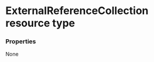 # ExternalReferenceCollection resource type



### Properties
None

<!-- uuid: 5712ad38-d33e-4b7a-b196-97557a7b7d91
2015-10-12 23:19:39 UTC -->